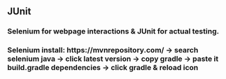 <h2>JUnit</h2>

<h3>Selenium for webpage interactions & JUnit for actual testing.</h3>
<h3>Selenium install: https://mvnrepository.com/ -> search selenium java -> click latest version -> copy gradle -> paste it build.gradle dependencies -> click gradle & reload icon</h3>